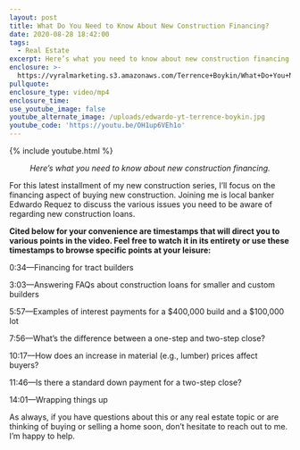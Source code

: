 ```yaml
---
layout: post
title: What Do You Need to Know About New Construction Financing?
date: 2020-08-28 18:42:00
tags:
  - Real Estate
excerpt: Here’s what you need to know about new construction financing.
enclosure: >-
  https://vyralmarketing.s3.amazonaws.com/Terrence+Boykin/What+Do+You+Need+to+Know+About+New+Construction+Financing_.mp4
pullquote:
enclosure_type: video/mp4
enclosure_time:
use_youtube_image: false
youtube_alternate_image: /uploads/edwardo-yt-terrence-boykin.jpg
youtube_code: 'https://youtu.be/OH1up6VEh1o'
---
```


{% include youtube.html %}

<p style="text-align: center;"><em>Here’s what you need to know about new construction financing.</em></p>

For this latest installment of my new construction series, I’ll focus on the financing aspect of buying new construction. Joining me is local banker Edwardo Requez to discuss the various issues you need to be aware of regarding new construction loans.&nbsp;

**Cited below for your convenience are timestamps that will direct you to various points in the video. Feel free to watch it in its entirety or use these timestamps to browse specific points at your leisure:&nbsp;**

0:34—Financing for tract builders&nbsp;

3:03—Answering FAQs about construction loans for smaller and custom builders

5:57—Examples of interest payments for a $400,000 build and a $100,000 lot

7:56—What’s the difference between a one-step and two-step close?&nbsp;

10:17—How does an increase in material (e.g., lumber) prices affect buyers?&nbsp;

11:46—Is there a standard down payment for a two-step close?&nbsp;

14:01—Wrapping things up

As always, if you have questions about this or any real estate topic or are thinking of buying or selling a home soon, don’t hesitate to reach out to me. I’m happy to help.&nbsp;